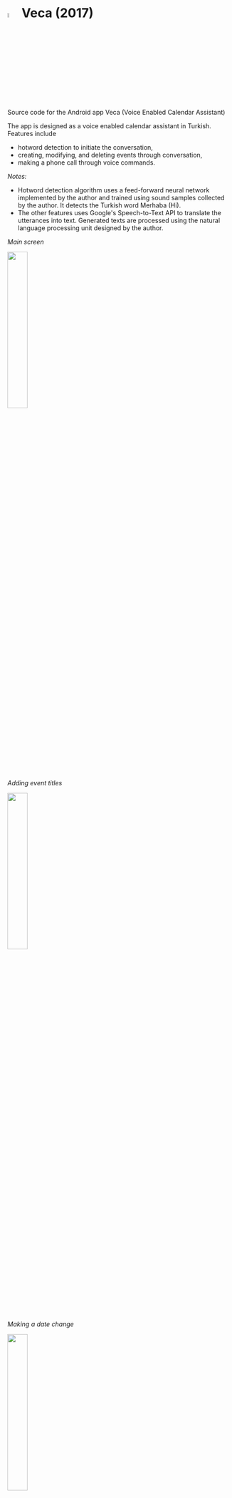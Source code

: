 #  <img src="https://user-images.githubusercontent.com/83938892/210668557-80c813a0-5476-4196-a450-df3e11e44c27.png" width=5% height=5%> Veca (2017)
Source code for the Android app Veca (Voice Enabled Calendar Assistant)

The app is designed as a voice enabled calendar assistant in Turkish. Features include
* hotword detection to initiate the conversation,
* creating, modifying, and deleting events through conversation,
* making a phone call through voice commands.

*Notes:*
* Hotword detection algorithm uses a feed-forward neural network implemented by the author and trained using sound samples collected by the author. It detects the Turkish word Merhaba (Hi).
* The other features uses Google's Speech-to-Text API to translate the utterances into text. Generated texts are processed using the natural language processing unit designed by the author. 

*Main screen*

 <img src="https://user-images.githubusercontent.com/83938892/210668681-2887c6eb-f308-4a51-ada9-ffa6aa0c7249.png" width=30% height=30%> 

*Adding event titles*

<img src="https://user-images.githubusercontent.com/83938892/210668731-2e9ed79b-e7ad-4d53-b926-c703758384c4.png" width=30% height=30%> 

*Making a date change*

<img src="https://user-images.githubusercontent.com/83938892/210668801-d43b7455-2e1e-43c3-9313-cd97c7ff615e.png" width=30% height=30%> 

*Listing existing events to be modified*

<img src="https://user-images.githubusercontent.com/83938892/210668888-4510ebfb-26b9-4e03-ba37-219a9c0ecf19.png" width=30% height=30%> 

*Warning screen when the event to be created overlaps with an existing event*

<img src="https://user-images.githubusercontent.com/83938892/210668990-7a424cbd-2141-4c6e-8f66-502b4b1979e9.png" width=30% height=30%> 

*State machine to save an event*

<img src="https://user-images.githubusercontent.com/83938892/210670590-d61fc8a4-723e-47d1-94b4-8c0864ad3c90.png" width=60% height=60%> 



